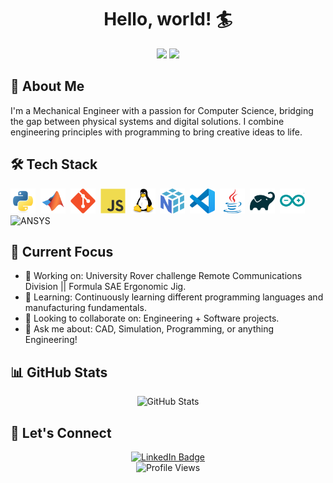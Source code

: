 <!-- Header -->
<div align="center">
  <h1>
    Hello, world! 🏄
   
  </h1>
  
  <div>
    <img src="https://img.shields.io/badge/Mechanical_Engineer-🔧-blue"/>
    <img src="https://img.shields.io/badge/Software_Developer-💻-green"/>
  </div>
</div>

<!-- About Me Section -->
## 🔧 About Me

I'm a Mechanical Engineer with a passion for Computer Science, bridging the gap between physical systems and digital solutions. I combine engineering principles with programming to bring creative ideas to life.

<!-- Tech Stack -->
## 🛠️ Tech Stack
<div>
  <!-- Add or remove badges based on your skills -->
  <img src="https://github.com/devicons/devicon/blob/master/icons/python/python-original.svg" title="Python" alt="Python" width="40" height="40"/>&nbsp;
  <img src="https://github.com/devicons/devicon/blob/master/icons/matlab/matlab-original.svg" title="MATLAB" alt="MATLAB" width="40" height="40"/>&nbsp;
  <img src="https://github.com/devicons/devicon/blob/master/icons/git/git-original.svg" title="Git" alt="Git" width="40" height="40"/>&nbsp;
  <img src="https://github.com/devicons/devicon/blob/master/icons/javascript/javascript-original.svg" title="JavaScript" alt="JavaScript" width="40" height="40"/>&nbsp;
  <img src="https://github.com/devicons/devicon/blob/master/icons/linux/linux-original.svg" title="Linux" alt="Linux" width="40" height="40"/>&nbsp;
  <img src="https://github.com/devicons/devicon/blob/master/icons/numpy/numpy-original.svg" title="NumPy" alt="NumPy" width="40" height="40"/>&nbsp;
  <img src="https://github.com/devicons/devicon/blob/master/icons/vscode/vscode-original.svg" title="VS Code" alt="VS Code" width="40" height="40"/>&nbsp;
  <img src="https://github.com/devicons/devicon/blob/master/icons/java/java-original.svg" title="Java" alt="Java" width="40" height="40"/>&nbsp;
  <img src="https://github.com/devicons/devicon/blob/master/icons/gradle/gradle-original.svg" title="Gradle" alt="Gradle" width="40" height="40"/>&nbsp;
  <img src="https://github.com/devicons/devicon/blob/master/icons/arduino/arduino-original.svg" title="Arduino" alt="Arduino" width="40" height="40"/>&nbsp;
  <img src="https://upload.wikimedia.org/wikipedia/commons/1/14/Ansys_logo_%282019%29.svg" title="ANSYS" alt="ANSYS" width="80" height="30"/>&nbsp;
</div>

<!-- Current Focus -->
## 🎯 Current Focus
- 🔭 Working on: University Rover challenge Remote Communications Division || Formula SAE Ergonomic Jig.
- 🌱 Learning: Continuously learning different programming languages and manufacturing fundamentals.
- 👯 Looking to collaborate on: Engineering + Software projects.
- 💬 Ask me about: CAD, Simulation, Programming, or anything Engineering!

<!-- GitHub Stats -->
## 📊 GitHub Stats
<div align="center">
  <img src="https://github-readme-stats.vercel.app/api?username=Shedgecock&show_icons=true&theme=radical" alt="GitHub Stats"/>
</div>

<!-- Connect Section -->
## 🤝 Let's Connect
<div align="center">
  <a href="https://www.linkedin.com/in/sean-hedgecock">
    <img src="https://img.shields.io/badge/LinkedIn-blue?style=for-the-badge&logo=linkedin&logoColor=white" alt="LinkedIn Badge"/>
  </a>
  <!-- Add other social media badges as needed -->
</div>

<!-- Footer -->
<div align="center">
  <img src="https://komarev.com/ghpvc/?username=Shedgecock&style=flat-square&color=blue" alt="Profile Views"/>
